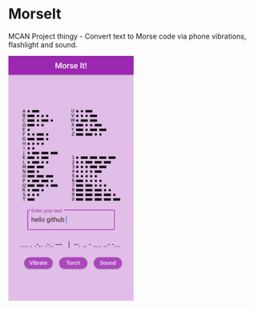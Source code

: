 # MorseIt

MCAN Project thingy - Convert text to Morse code via phone vibrations, flashlight and sound.

<img src='ss.png' width="250">
